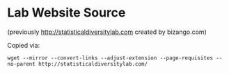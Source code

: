 # Lab Website Source

(previously http://statisticaldiversitylab.com created by bizango.com)

Copied via:
```
wget --mirror --convert-links --adjust-extension --page-requisites --no-parent http://statisticaldiversitylab.com/
```
